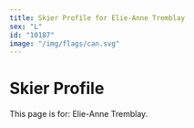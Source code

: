```yaml
---
title: Skier Profile for Elie-Anne Tremblay
sex: "L"
id: "10187"
image: "/img/flags/can.svg" 
---
```


# Skier Profile

This page is for: Elie-Anne Tremblay.
    